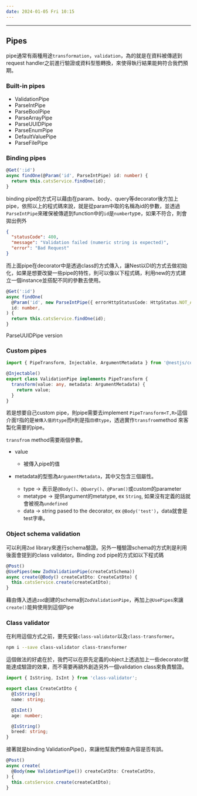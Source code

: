 ```yaml
---
date: 2024-01-05 Fri 10:15
---
```

---

## Pipes

pipe通常有兩種用途`transformation`，`validation`，為的就是在資料被傳遞到request handler之前進行驗證或資料型態轉換，來使得執行結果能夠符合我們預期。

### Built-in pipes
+ ValidationPipe
+ ParseIntPipe
+ ParseBoolPipe
+ ParseArrayPipe
+ ParseUUIDPipe
+ ParseEnumPipe
+ DefaultValuePipe
+ ParseFilePipe

### Binding pipes
```typescript
@Get(':id')
async findOne(@Param('id', ParseIntPipe) id: number) {
  return this.catsService.findOne(id);
}
```

binding pipe的方式可以藉由在param、body、query等decorator後方加上pipe，依照以上的程式碼來說，就是從param中取的名稱為id的參數，並透過`ParseIntPipe`來確保被傳遞到function中的`id`是`number`type，如果不符合，則會拋出例外
```json
{
  "statusCode": 400,
  "message": "Validation failed (numeric string is expected)",
  "error": "Bad Request"
}
```

而上面pipe在decorator中是透過class的方式傳入，讓Nest以DI的方式去做初始化，如果是想要改變一些pipe的特性，則可以像以下程式碼，利用new的方式建立一個instance並搭配不同的參數去使用。

```typescript
@Get(':id')
async findOne(
  @Param('id', new ParseIntPipe({ errorHttpStatusCode: HttpStatus.NOT_ACCEPTABLE }))
  id: number,
) {
  return this.catsService.findOne(id);
}
```

ParseUUIDPipe version

### Custom pipes

```typescript
import { PipeTransform, Injectable, ArgumentMetadata } from '@nestjs/common';

@Injectable()
export class ValidationPipe implements PipeTransform {
  transform(value: any, metadata: ArgumentMetadata) {
    return value;
  }
}
```

若是想要自己custom pipe，則pipe需要去implement `PipeTransform<T,R>`這個介面`T`指的是`被傳入值的type`而`R`則是指`目標type`，透過實作`transfrom`method 來客製化需要的pipe。

`transfrom` method需要兩個參數。

+ value 
	+ 被傳入pipe的值

+ metadata的型態為`ArgumentMetadata`，其中又包含三個屬性。
	+ type         -> 表示是`@Body()`、`@Query()`、`@Param()`或custom的parameter
	+ metatype -> 提供argument的metatype, ex `String`, 如果沒有定義的話就會被視為`undefined`
	+ data         -> string pased to the decorator, ex `@Body('test')`，data就會是test字串。
### Object schema validation

可以利用`Zod` library來進行schema驗證。另外一種驗證schema的方式則是利用後面會提到的class validator。Binding zod pipe的方式如以下程式碼

```typescript
@Post()
@UsePipes(new ZodValidationPipe(createCatSchema))
async create(@Body() createCatDto: CreateCatDto) {
  this.catsService.create(createCatDto);
}
```

藉由傳入透過`zod`創建的schema到`ZodValidationPipe`，再加上`@UsePipes`來讓`create()`能夠使用到這個Pipe
### Class validator

在利用這個方式之前，要先安裝`class-validator`以及`class-transformer`。
```sh
npm i --save class-validator class-transformer
```

這個做法的好處在於，我們可以在原先定義的object上透過加上一些decorator就能達成驗證的效果，而不需要再額外創造另外一個validation class來負責驗證。

```typescript
import { IsString, IsInt } from 'class-validator';

export class CreateCatDto {
  @IsString()
  name: string;

  @IsInt()
  age: number;

  @IsString()
  breed: string;
}
```

接著就是binding ValidationPipe()，來讓他幫我們檢查內容是否有誤。

```typescript
@Post()
async create(
  @Body(new ValidationPipe()) createCatDto: CreateCatDto,
) {
  this.catsService.create(createCatDto);
}
```
